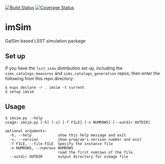 [![Build Status](https://travis-ci.org/DarkEnergyScienceCollaboration/imSim.svg?branch=issue%2F21%2Fcomputing_infrastructure)](https://travis-ci.org/DarkEnergyScienceCollaboration/imSim)
[![Coverage Status](https://coveralls.io/repos/github/DarkEnergyScienceCollaboration/imSim/badge.svg?branch=master)](https://coveralls.io/github/DarkEnergyScienceCollaboration/imSim?branch=master)

# imSim
GalSim based LSST simulation package

## Set up
If you have the `lsst_sims` distribution set up, including the
`sims_catalogs_measures` and `sims_catalogs_generation` repos, then
enter the following from this repo directory:
```
$ eups declare -r . imsim -t current
$ setup imsim
```

## Usage
```
$ imsim.py --help
usage: imsim.py [-h] [-v] [-f FILE] [-n NUMROWS] [--outdir OUTDIR]

optional arguments:
  -h, --help            show this help message and exit
  -v, --version         show program's version number and exit
  -f FILE, --file FILE  Specify the instance file
  -n NUMROWS, --numrows NUMROWS
                        read the first numrows of the file.
  --outdir OUTDIR       output directory for eimage file
```

